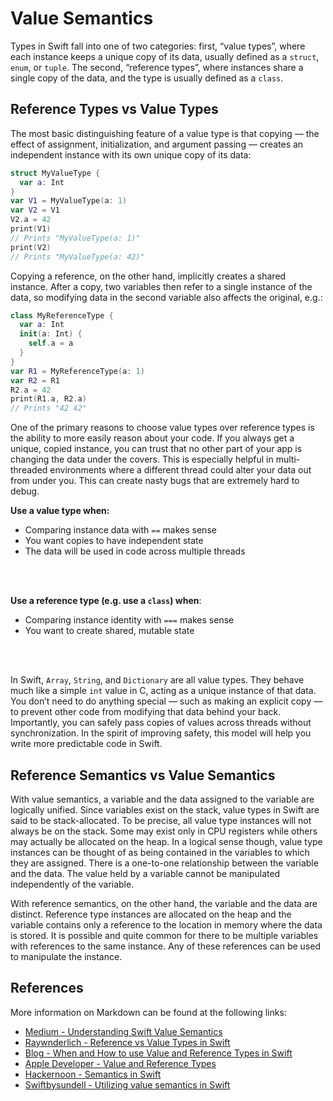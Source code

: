 # Value Semantics


Types in Swift fall into one of two categories: first, “value types”, where each instance keeps a unique copy of its data, usually defined as a `struct`, `enum`, or `tuple`. The second, “reference types”, where instances share a single copy of the data, and the type is usually defined as a `class`.

## Reference Types vs Value Types

The most basic distinguishing feature of a value type is that copying — the effect of assignment, initialization, and argument passing — creates an independent instance with its own unique copy of its data:

```swift
struct MyValueType {
  var a: Int
}
var V1 = MyValueType(a: 1)
var V2 = V1
V2.a = 42
print(V1)
// Prints "MyValueType(a: 1)"
print(V2)
// Prints "MyValueType(a: 42)"
```

Copying a reference, on the other hand, implicitly creates a shared instance. After a copy, two variables then refer to a single instance of the data, so modifying data in the second variable also affects the original, e.g.:

```swift
class MyReferenceType {
  var a: Int
  init(a: Int) {
    self.a = a
  }
}
var R1 = MyReferenceType(a: 1)
var R2 = R1
R2.a = 42
print(R1.a, R2.a)
// Prints "42 42"
```

One of the primary reasons to choose value types over reference types is the ability to more easily reason about your code. If you always get a unique, copied instance, you can trust that no other part of your app is changing the data under the covers. This is especially helpful in multi-threaded environments where a different thread could alter your data out from under you. This can create nasty bugs that are extremely hard to debug.

**Use a value type when:**

- Comparing instance data with `==` makes sense
- You want copies to have independent state
- The data will be used in code across multiple threads
<br />
<br />

**Use a reference type (e.g. use a `class`) when**:

- Comparing instance identity with `===` makes sense
- You want to create shared, mutable state
<br />
<br />

In Swift, `Array`, `String`, and `Dictionary` are all value types. They behave much like a simple `int` value in C, acting as a unique instance of that data. You don’t need to do anything special — such as making an explicit copy — to prevent other code from modifying that data behind your back. Importantly, you can safely pass copies of values across threads without synchronization. In the spirit of improving safety, this model will help you write more predictable code in Swift.

## Reference Semantics vs Value Semantics

With value semantics, a variable and the data assigned to the variable are logically unified. Since variables exist on the stack, value types in Swift are said to be stack-allocated. To be precise, all value type instances will not always be on the stack. Some may exist only in CPU registers while others may actually be allocated on the heap. In a logical sense though, value type instances can be thought of as being contained in the variables to which they are assigned. There is a one-to-one relationship between the variable and the data. The value held by a variable cannot be manipulated independently of the variable.

With reference semantics, on the other hand, the variable and the data are distinct. Reference type instances are allocated on the heap and the variable contains only a reference to the location in memory where the data is stored. It is possible and quite common for there to be multiple variables with references to the same instance. Any of these references can be used to manipulate the instance.

## References
More information on Markdown can be found at the following links:

- [Medium - Understanding Swift Value Semantics](https://medium.com/@JimmyMAndersson/understanding-swift-value-semantics-d84d57b937a2)
- [Raywnderlich - Reference vs Value Types in Swift](https://www.raywenderlich.com/9481-reference-vs-value-types-in-swift)
- [Blog - When and How to use Value and Reference Types in Swift](https://khawerkhaliq.com/blog/swift-value-types-reference-types/)
- [Apple Developer - Value and Reference Types](https://developer.apple.com/swift/blog/?id=10)
- [Hackernoon - Semantics in Swift](https://hackernoon.com/semantics-in-swift-66d1c19b33f1)
- [Swiftbysundell - Utilizing value semantics in Swift](https://www.swiftbysundell.com/articles/utilizing-value-semantics-in-swift/)
